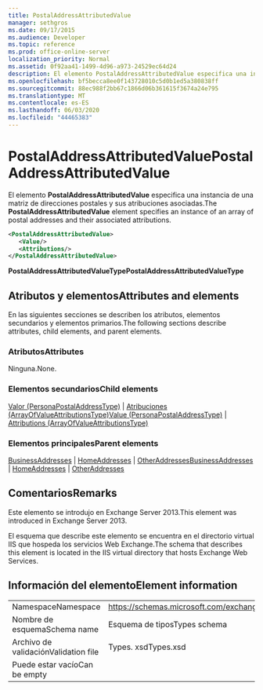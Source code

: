 ```yaml
---
title: PostalAddressAttributedValue
manager: sethgros
ms.date: 09/17/2015
ms.audience: Developer
ms.topic: reference
ms.prod: office-online-server
localization_priority: Normal
ms.assetid: 0f92aa41-1499-4d96-a973-24529ec64d24
description: El elemento PostalAddressAttributedValue especifica una instancia de una matriz de direcciones postales y sus atribuciones asociadas.
ms.openlocfilehash: bf5becca8ee0f143728010c5d0b1ed5a380838ff
ms.sourcegitcommit: 88ec988f2bb67c1866d06b361615f3674a24e795
ms.translationtype: MT
ms.contentlocale: es-ES
ms.lasthandoff: 06/03/2020
ms.locfileid: "44465383"
---
```

# <a name="postaladdressattributedvalue"></a><span data-ttu-id="fe093-103">PostalAddressAttributedValue</span><span class="sxs-lookup"><span data-stu-id="fe093-103">PostalAddressAttributedValue</span></span>

<span data-ttu-id="fe093-104">El elemento **PostalAddressAttributedValue** especifica una instancia de una matriz de direcciones postales y sus atribuciones asociadas.</span><span class="sxs-lookup"><span data-stu-id="fe093-104">The **PostalAddressAttributedValue** element specifies an instance of an array of postal addresses and their associated attributions.</span></span> 
  
```XML
<PostalAddressAttributedValue>
   <Value/>
   <Attributions/>
</PostalAddressAttributedValue>
```

 <span data-ttu-id="fe093-105">**PostalAddressAttributedValueType**</span><span class="sxs-lookup"><span data-stu-id="fe093-105">**PostalAddressAttributedValueType**</span></span>
## <a name="attributes-and-elements"></a><span data-ttu-id="fe093-106">Atributos y elementos</span><span class="sxs-lookup"><span data-stu-id="fe093-106">Attributes and elements</span></span>

<span data-ttu-id="fe093-107">En las siguientes secciones se describen los atributos, elementos secundarios y elementos primarios.</span><span class="sxs-lookup"><span data-stu-id="fe093-107">The following sections describe attributes, child elements, and parent elements.</span></span>
  
### <a name="attributes"></a><span data-ttu-id="fe093-108">Atributos</span><span class="sxs-lookup"><span data-stu-id="fe093-108">Attributes</span></span>

<span data-ttu-id="fe093-109">Ninguna.</span><span class="sxs-lookup"><span data-stu-id="fe093-109">None.</span></span>
  
### <a name="child-elements"></a><span data-ttu-id="fe093-110">Elementos secundarios</span><span class="sxs-lookup"><span data-stu-id="fe093-110">Child elements</span></span>

<span data-ttu-id="fe093-111">[Valor (PersonaPostalAddressType)](value-personapostaladdresstype.md)  |  [Atribuciones (ArrayOfValueAttributionsType)](attributions-arrayofvalueattributionstype.md)</span><span class="sxs-lookup"><span data-stu-id="fe093-111">[Value (PersonaPostalAddressType)](value-personapostaladdresstype.md) | [Attributions (ArrayOfValueAttributionsType)](attributions-arrayofvalueattributionstype.md)</span></span>
  
### <a name="parent-elements"></a><span data-ttu-id="fe093-112">Elementos principales</span><span class="sxs-lookup"><span data-stu-id="fe093-112">Parent elements</span></span>

<span data-ttu-id="fe093-113">[BusinessAddresses](businessaddresses.md)  |  [HomeAddresses](homeaddresses.md)  |  [OtherAddresses](otheraddresses.md)</span><span class="sxs-lookup"><span data-stu-id="fe093-113">[BusinessAddresses](businessaddresses.md) | [HomeAddresses](homeaddresses.md) | [OtherAddresses](otheraddresses.md)</span></span>
  
## <a name="remarks"></a><span data-ttu-id="fe093-114">Comentarios</span><span class="sxs-lookup"><span data-stu-id="fe093-114">Remarks</span></span>

<span data-ttu-id="fe093-115">Este elemento se introdujo en Exchange Server 2013.</span><span class="sxs-lookup"><span data-stu-id="fe093-115">This element was introduced in Exchange Server 2013.</span></span>
  
<span data-ttu-id="fe093-116">El esquema que describe este elemento se encuentra en el directorio virtual IIS que hospeda los servicios Web Exchange.</span><span class="sxs-lookup"><span data-stu-id="fe093-116">The schema that describes this element is located in the IIS virtual directory that hosts Exchange Web Services.</span></span>
  
## <a name="element-information"></a><span data-ttu-id="fe093-117">Información del elemento</span><span class="sxs-lookup"><span data-stu-id="fe093-117">Element information</span></span>

|||
|:-----|:-----|
|<span data-ttu-id="fe093-118">Namespace</span><span class="sxs-lookup"><span data-stu-id="fe093-118">Namespace</span></span>  <br/> |https://schemas.microsoft.com/exchange/services/2006/types  <br/> |
|<span data-ttu-id="fe093-119">Nombre de esquema</span><span class="sxs-lookup"><span data-stu-id="fe093-119">Schema name</span></span>  <br/> |<span data-ttu-id="fe093-120">Esquema de tipos</span><span class="sxs-lookup"><span data-stu-id="fe093-120">Types schema</span></span>  <br/> |
|<span data-ttu-id="fe093-121">Archivo de validación</span><span class="sxs-lookup"><span data-stu-id="fe093-121">Validation file</span></span>  <br/> |<span data-ttu-id="fe093-122">Types. xsd</span><span class="sxs-lookup"><span data-stu-id="fe093-122">Types.xsd</span></span>  <br/> |
|<span data-ttu-id="fe093-123">Puede estar vacío</span><span class="sxs-lookup"><span data-stu-id="fe093-123">Can be empty</span></span>  <br/> ||
   


